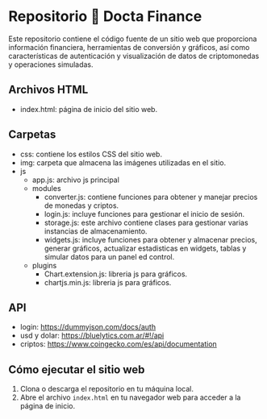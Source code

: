 # Repositorio 🤑 Docta Finance

Este repositorio contiene el código fuente de un sitio web que proporciona información financiera, herramientas de conversión y gráficos, así como características de autenticación y visualización de datos de criptomonedas y operaciones simuladas.

## Archivos HTML

- index.html: página de inicio del sitio web.

## Carpetas

- css: contiene los estilos CSS del sitio web.
- img: carpeta que almacena las imágenes utilizadas en el sitio.
- js
  - app.js: archivo js principal
  - modules
    - converter.js: contiene funciones para obtener y manejar precios de monedas y criptos.
    - login.js: incluye funciones para gestionar el inicio de sesión.
    - storage.js: este archivo contiene clases para gestionar varias instancias de almacenamiento.
    - widgets.js: incluye funciones para obtener y almacenar precios, generar gráficos, actualizar estadisticas en widgets, tablas y simular datos para un panel ed control.       
  - plugins
    - Chart.extension.js: libreria js para gráficos.
    - chartjs.min.js: libreria js para gráficos.
  
## API

- login: https://dummyjson.com/docs/auth
- usd y dolar: https://bluelytics.com.ar/#!/api
- criptos: https://www.coingecko.com/es/api/documentation

## Cómo ejecutar el sitio web

1. Clona o descarga el repositorio en tu máquina local.
2. Abre el archivo `index.html` en tu navegador web para acceder a la página de inicio.
